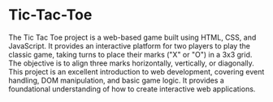 # Tic-Tac-Toe
The Tic Tac Toe project is a web-based game built using HTML, CSS, and JavaScript. It provides an interactive platform for two players to play the classic game, taking turns to place their marks ("X" or "O") in a 3x3 grid. The objective is to align three marks horizontally, vertically, or diagonally.
This project is an excellent introduction to web development, covering event handling, DOM manipulation, and basic game logic. It provides a foundational understanding of how to create interactive web applications.
